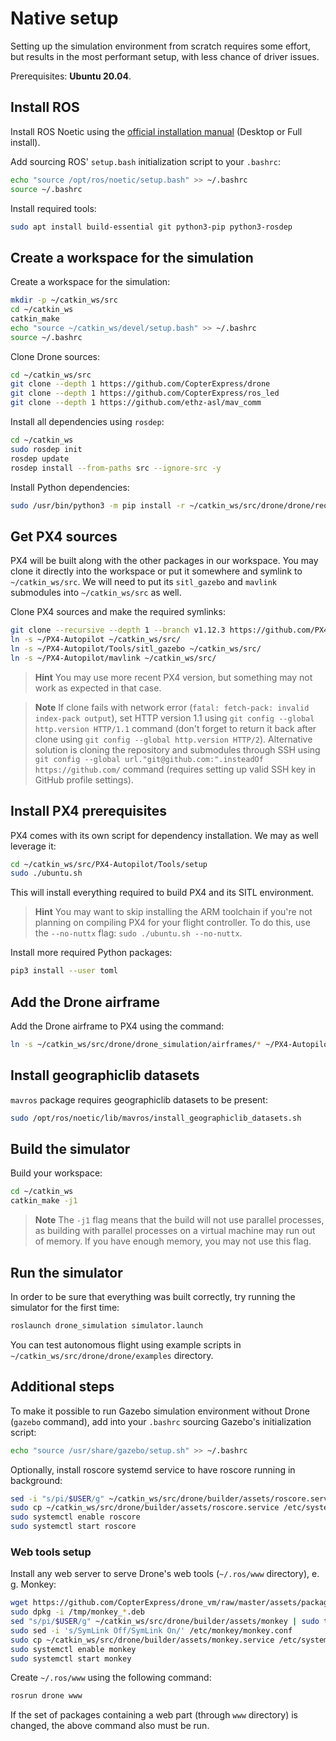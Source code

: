 # Native setup

Setting up the simulation environment from scratch requires some effort, but results in the most performant setup, with less chance of driver issues.

<!-- > **Hint** See up-to-date commands set for installation Drone simulation software in the script, that builds the virtual machine image with the simulator: [`install_software.sh`](https://github.com/CopterExpress/drone_vm/blob/master/scripts/install_software.sh). -->

Prerequisites: **Ubuntu 20.04**.

## Install ROS

Install ROS Noetic using the [official installation manual](http://wiki.ros.org/noetic/Installation/Ubuntu) (Desktop or Full install).

Add sourcing ROS' `setup.bash` initialization script to your `.bashrc`:

```bash
echo "source /opt/ros/noetic/setup.bash" >> ~/.bashrc
source ~/.bashrc
```

Install required tools:

```bash
sudo apt install build-essential git python3-pip python3-rosdep
```

## Create a workspace for the simulation

Create a workspace for the simulation:

```bash
mkdir -p ~/catkin_ws/src
cd ~/catkin_ws
catkin_make
echo "source ~/catkin_ws/devel/setup.bash" >> ~/.bashrc
source ~/.bashrc
```

Clone Drone sources:

```bash
cd ~/catkin_ws/src
git clone --depth 1 https://github.com/CopterExpress/drone
git clone --depth 1 https://github.com/CopterExpress/ros_led
git clone --depth 1 https://github.com/ethz-asl/mav_comm
```

Install all dependencies using `rosdep`:

```bash
cd ~/catkin_ws
sudo rosdep init
rosdep update
rosdep install --from-paths src --ignore-src -y
```

Install Python dependencies:

```bash
sudo /usr/bin/python3 -m pip install -r ~/catkin_ws/src/drone/drone/requirements.txt
```

## Get PX4 sources

PX4 will be built along with the other packages in our workspace. You may clone it directly into the workspace or put it somewhere and symlink to `~/catkin_ws/src`. We will need to put its `sitl_gazebo` and `mavlink` submodules into `~/catkin_ws/src` as well.

Clone PX4 sources and make the required symlinks:

```bash
git clone --recursive --depth 1 --branch v1.12.3 https://github.com/PX4/PX4-Autopilot.git ~/PX4-Autopilot
ln -s ~/PX4-Autopilot ~/catkin_ws/src/
ln -s ~/PX4-Autopilot/Tools/sitl_gazebo ~/catkin_ws/src/
ln -s ~/PX4-Autopilot/mavlink ~/catkin_ws/src/
```

> **Hint** You may use more recent PX4 version, but something may not work as expected in that case.

<!-- -->

> **Note** If clone fails with network error (`fatal: fetch-pack: invalid index-pack output`), set HTTP version 1.1 using `git config --global http.version HTTP/1.1` command (don't forget to return it back after clone using `git config --global http.version HTTP/2`). Alternative solution is cloning the repository and submodules through SSH using `git config --global url."git@github.com:".insteadOf https://github.com/` command (requires setting up valid SSH key in GitHub profile settings).

## Install PX4 prerequisites

PX4 comes with its own script for dependency installation. We may as well leverage it:

```bash
cd ~/catkin_ws/src/PX4-Autopilot/Tools/setup
sudo ./ubuntu.sh
```

This will install everything required to build PX4 and its SITL environment.

> **Hint** You may want to skip installing the ARM toolchain if you're not planning on compiling PX4 for your flight controller. To do this, use the `--no-nuttx` flag: `sudo ./ubuntu.sh --no-nuttx`.

Install more required Python packages:

```bash
pip3 install --user toml
```

## Add the Drone airframe

Add the Drone airframe to PX4 using the command:

```bash
ln -s ~/catkin_ws/src/drone/drone_simulation/airframes/* ~/PX4-Autopilot/ROMFS/px4fmu_common/init.d-posix/airframes/
```

## Install geographiclib datasets

`mavros` package requires geographiclib datasets to be present:

```bash
sudo /opt/ros/noetic/lib/mavros/install_geographiclib_datasets.sh
```

## Build the simulator

Build your workspace:

```bash
cd ~/catkin_ws
catkin_make -j1
```

> **Note** The `-j1` flag means that the build will not use parallel processes, as building with parallel processes on a virtual machine may run out of memory. If you have enough memory, you may not use this flag.

## Run the simulator

In order to be sure that everything was built correctly, try running the simulator for the first time:

```bash
roslaunch drone_simulation simulator.launch
```

You can test autonomous flight using example scripts in `~/catkin_ws/src/drone/drone/examples` directory.

## Additional steps

To make it possible to run Gazebo simulation environment without Drone (`gazebo` command), add into your `.bashrc` sourcing Gazebo's initialization script:

```bash
echo "source /usr/share/gazebo/setup.sh" >> ~/.bashrc
```

Optionally, install roscore systemd service to have roscore running in background:

```bash
sed -i "s/pi/$USER/g" ~/catkin_ws/src/drone/builder/assets/roscore.service
sudo cp ~/catkin_ws/src/drone/builder/assets/roscore.service /etc/systemd/system
sudo systemctl enable roscore
sudo systemctl start roscore
```

### Web tools setup

Install any web server to serve Drone's web tools (`~/.ros/www` directory), e. g. Monkey:

```bash
wget https://github.com/CopterExpress/drone_vm/raw/master/assets/packages/monkey_1.6.9-1_$(dpkg --print-architecture).deb -P /tmp
sudo dpkg -i /tmp/monkey_*.deb
sed "s/pi/$USER/g" ~/catkin_ws/src/drone/builder/assets/monkey | sudo tee /etc/monkey/sites/default
sudo sed -i 's/SymLink Off/SymLink On/' /etc/monkey/monkey.conf
sudo cp ~/catkin_ws/src/drone/builder/assets/monkey.service /etc/systemd/system/monkey.service
sudo systemctl enable monkey
sudo systemctl start monkey
```

Create `~/.ros/www` using the following command:

```bash
rosrun drone www
```

If the set of packages containing a web part (through `www` directory) is changed, the above command also must be run.
